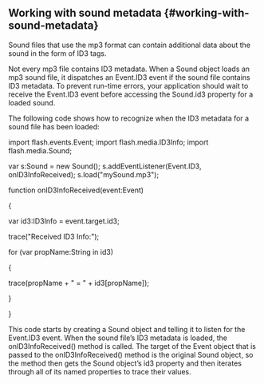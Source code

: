 ## Working with sound metadata {#working-with-sound-metadata}

Sound files that use the mp3 format can contain additional data about the sound in the form of ID3 tags.

Not every mp3 file contains ID3 metadata. When a Sound object loads an mp3 sound file, it dispatches an Event.ID3 event if the sound file contains ID3 metadata. To prevent run-time errors, your application should wait to receive the Event.ID3 event before accessing the Sound.id3 property for a loaded sound.

The following code shows how to recognize when the ID3 metadata for a sound file has been loaded:

import flash.events.Event; import flash.media.ID3Info; import flash.media.Sound;

var s:Sound = new Sound(); s.addEventListener(Event.ID3, onID3InfoReceived); s.load(&quot;mySound.mp3&quot;);

function onID3InfoReceived(event:Event)

{

var id3:ID3Info = event.target.id3;

trace(&quot;Received ID3 Info:&quot;);

for (var propName:String in id3)

{

trace(propName + &quot; = &quot; + id3[propName]);

}

}

This code starts by creating a Sound object and telling it to listen for the Event.ID3 event. When the sound file’s ID3 metadata is loaded, the onID3InfoReceived() method is called. The target of the Event object that is passed to the onID3InfoReceived() method is the original Sound object, so the method then gets the Sound object’s id3 property and then iterates through all of its named properties to trace their values.
